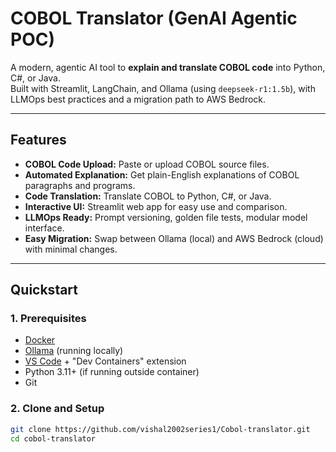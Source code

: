 # COBOL Translator (GenAI Agentic POC)

A modern, agentic AI tool to **explain and translate COBOL code** into Python, C#, or Java.  
Built with Streamlit, LangChain, and Ollama (using `deepseek-r1:1.5b`), with LLMOps best practices and a migration path to AWS Bedrock.

---

## Features

- **COBOL Code Upload:** Paste or upload COBOL source files.
- **Automated Explanation:** Get plain-English explanations of COBOL paragraphs and programs.
- **Code Translation:** Translate COBOL to Python, C#, or Java.
- **Interactive UI:** Streamlit web app for easy use and comparison.
- **LLMOps Ready:** Prompt versioning, golden file tests, modular model interface.
- **Easy Migration:** Swap between Ollama (local) and AWS Bedrock (cloud) with minimal changes.

---

## Quickstart

### 1. Prerequisites

- [Docker](https://www.docker.com/)
- [Ollama](https://ollama.com/download) (running locally)
- [VS Code](https://code.visualstudio.com/) + "Dev Containers" extension
- Python 3.11+ (if running outside container)
- Git

### 2. Clone and Setup

```sh
git clone https://github.com/vishal2002series1/Cobol-translator.git
cd cobol-translator